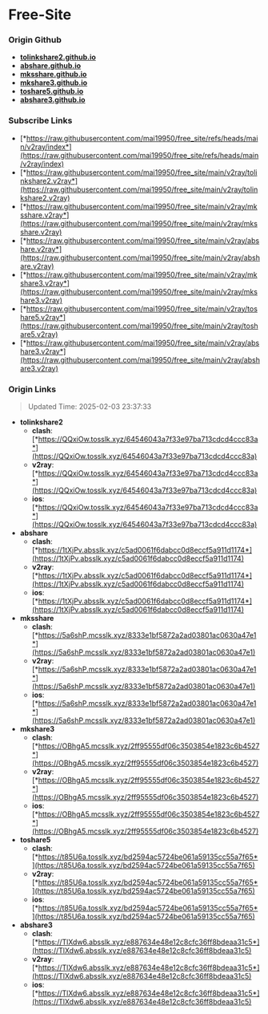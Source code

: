 # Free-Site

### Origin Github

- [**tolinkshare2.github.io**](https://github.com/tolinkshare2/tolinkshare2.github.io)
- [**abshare.github.io**](https://github.com/abshare/abshare.github.io)
- [**mksshare.github.io**](https://github.com/mksshare/mksshare.github.io)
- [**mkshare3.github.io**](https://github.com/mkshare3/mkshare3.github.io)
- [**toshare5.github.io**](https://github.com/toshare5/toshare5.github.io)
- [**abshare3.github.io**](https://github.com/abshare3/abshare3.github.io)

### Subscribe Links

- [*https://raw.githubusercontent.com/mai19950/free_site/refs/heads/main/v2ray/index*](https://raw.githubusercontent.com/mai19950/free_site/refs/heads/main/v2ray/index)
- [*https://raw.githubusercontent.com/mai19950/free_site/main/v2ray/tolinkshare2.v2ray*](https://raw.githubusercontent.com/mai19950/free_site/main/v2ray/tolinkshare2.v2ray)
- [*https://raw.githubusercontent.com/mai19950/free_site/main/v2ray/mksshare.v2ray*](https://raw.githubusercontent.com/mai19950/free_site/main/v2ray/mksshare.v2ray)
- [*https://raw.githubusercontent.com/mai19950/free_site/main/v2ray/abshare.v2ray*](https://raw.githubusercontent.com/mai19950/free_site/main/v2ray/abshare.v2ray)
- [*https://raw.githubusercontent.com/mai19950/free_site/main/v2ray/mkshare3.v2ray*](https://raw.githubusercontent.com/mai19950/free_site/main/v2ray/mkshare3.v2ray)
- [*https://raw.githubusercontent.com/mai19950/free_site/main/v2ray/toshare5.v2ray*](https://raw.githubusercontent.com/mai19950/free_site/main/v2ray/toshare5.v2ray)
- [*https://raw.githubusercontent.com/mai19950/free_site/main/v2ray/abshare3.v2ray*](https://raw.githubusercontent.com/mai19950/free_site/main/v2ray/abshare3.v2ray)

### Origin Links

> Updated Time: 2025-02-03 23:37:33

- **tolinkshare2**
  - **clash**: [*https://QQxiOw.tosslk.xyz/64546043a7f33e97ba713cdcd4ccc83a*](https://QQxiOw.tosslk.xyz/64546043a7f33e97ba713cdcd4ccc83a)
  - **v2ray**: [*https://QQxiOw.tosslk.xyz/64546043a7f33e97ba713cdcd4ccc83a*](https://QQxiOw.tosslk.xyz/64546043a7f33e97ba713cdcd4ccc83a)
  - **ios**: [*https://QQxiOw.tosslk.xyz/64546043a7f33e97ba713cdcd4ccc83a*](https://QQxiOw.tosslk.xyz/64546043a7f33e97ba713cdcd4ccc83a)
- **abshare**
  - **clash**: [*https://1tXjPv.absslk.xyz/c5ad0061f6dabcc0d8eccf5a911d1174*](https://1tXjPv.absslk.xyz/c5ad0061f6dabcc0d8eccf5a911d1174)
  - **v2ray**: [*https://1tXjPv.absslk.xyz/c5ad0061f6dabcc0d8eccf5a911d1174*](https://1tXjPv.absslk.xyz/c5ad0061f6dabcc0d8eccf5a911d1174)
  - **ios**: [*https://1tXjPv.absslk.xyz/c5ad0061f6dabcc0d8eccf5a911d1174*](https://1tXjPv.absslk.xyz/c5ad0061f6dabcc0d8eccf5a911d1174)
- **mksshare**
  - **clash**: [*https://5a6shP.mcsslk.xyz/8333e1bf5872a2ad03801ac0630a47e1*](https://5a6shP.mcsslk.xyz/8333e1bf5872a2ad03801ac0630a47e1)
  - **v2ray**: [*https://5a6shP.mcsslk.xyz/8333e1bf5872a2ad03801ac0630a47e1*](https://5a6shP.mcsslk.xyz/8333e1bf5872a2ad03801ac0630a47e1)
  - **ios**: [*https://5a6shP.mcsslk.xyz/8333e1bf5872a2ad03801ac0630a47e1*](https://5a6shP.mcsslk.xyz/8333e1bf5872a2ad03801ac0630a47e1)
- **mkshare3**
  - **clash**: [*https://OBhgA5.mcsslk.xyz/2ff95555df06c3503854e1823c6b4527*](https://OBhgA5.mcsslk.xyz/2ff95555df06c3503854e1823c6b4527)
  - **v2ray**: [*https://OBhgA5.mcsslk.xyz/2ff95555df06c3503854e1823c6b4527*](https://OBhgA5.mcsslk.xyz/2ff95555df06c3503854e1823c6b4527)
  - **ios**: [*https://OBhgA5.mcsslk.xyz/2ff95555df06c3503854e1823c6b4527*](https://OBhgA5.mcsslk.xyz/2ff95555df06c3503854e1823c6b4527)
- **toshare5**
  - **clash**: [*https://t85U6a.tosslk.xyz/bd2594ac5724be061a59135cc55a7f65*](https://t85U6a.tosslk.xyz/bd2594ac5724be061a59135cc55a7f65)
  - **v2ray**: [*https://t85U6a.tosslk.xyz/bd2594ac5724be061a59135cc55a7f65*](https://t85U6a.tosslk.xyz/bd2594ac5724be061a59135cc55a7f65)
  - **ios**: [*https://t85U6a.tosslk.xyz/bd2594ac5724be061a59135cc55a7f65*](https://t85U6a.tosslk.xyz/bd2594ac5724be061a59135cc55a7f65)
- **abshare3**
  - **clash**: [*https://TlXdw6.absslk.xyz/e887634e48e12c8cfc36ff8bdeaa31c5*](https://TlXdw6.absslk.xyz/e887634e48e12c8cfc36ff8bdeaa31c5)
  - **v2ray**: [*https://TlXdw6.absslk.xyz/e887634e48e12c8cfc36ff8bdeaa31c5*](https://TlXdw6.absslk.xyz/e887634e48e12c8cfc36ff8bdeaa31c5)
  - **ios**: [*https://TlXdw6.absslk.xyz/e887634e48e12c8cfc36ff8bdeaa31c5*](https://TlXdw6.absslk.xyz/e887634e48e12c8cfc36ff8bdeaa31c5)
